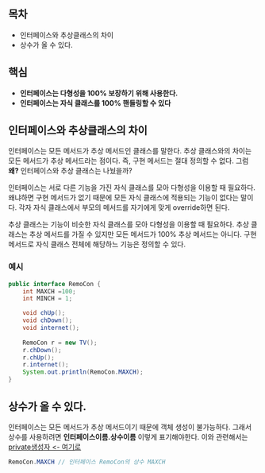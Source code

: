 ## 목차
- 인터페이스와 추상클래스의 차이
- 상수가 올 수 있다.
## 핵심
- **인터페이스는 다형성을 100% 보장하기 위해 사용한다.**
- **인터페이스는 자식 클래스를 100% 핸들링할 수 있다**

## 인터페이스와 추상클래스의 차이
인터페이스는 모든 메서드가 추상 메서드인 클래스를 말한다. 추상 클래스와의 차이는 모든 메서드가 추상 메서드라는 점이다. 즉, 구현 메서드는 절대 정의할 수 없다. 그럼 **왜?** 인터페이스와 추상 클래스는 나눴을까?<br>

인터페이스는 서로 다른 기능을 가진 자식 클래스를 모아 다형성을 이용할 때 필요하다. 왜냐하면 구현 메서드가 없기 때문에 모든 자식 클래스에 적용되는 기능이 없다는 말이다. 각자 자식 클래스에서 부모의 메서드를 자기에게 맞게 override하면 된다.<br>

추상 클래스는 기능이 비슷한 자식 클래스를 모아 다형성을 이용할 때 필요하다. 추상 클래스는 추상 메서드를 가질 수 있지만 모든 메서드가 100% 추상 메서드는 아니다. 구현 메서드로 자식 클래스 전체에 해당하느 기능은 정의할 수 있다. <br>

### 예시<br>
```java
public interface RemoCon {
    int MAXCH =100;
    int MINCH = 1;

    void chUp();
    void chDown();
    void internet();
    
    RemoCon r = new TV();
    r.chDown();
    r.chUp();
    r.internet();
    System.out.println(RemoCon.MAXCH);
}
```
## 상수가 올 수 있다.
인터페이스는 모든 메서드가 추상 메서드이기 때문에 객체 생성이 불가능하다. 그래서 상수를 사용하려면 **인터페이스이름.상수이름** 이렇게 표기해야한다. 이와 관련해서는 [private생성자 <- 여기로](https://guswns1659.tistory.com/42)<br>
```java
RemoCon.MAXCH // 인터페이스 RemoCon의 상수 MAXCH
```
